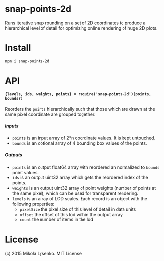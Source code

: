 # snap-points-2d

Runs iterative snap rounding on a set of 2D coordinates to produce a hierarchical level of detail for optimizing online rendering of huge 2D plots.

# Install

```
npm i snap-points-2d
```

# API

#### `{levels, ids, weights, points} = require('snap-points-2d')(points, bounds?)`

Reorders the `points` hierarchically such that those which are drawn at the same pixel coordinate are grouped together.

##### Inputs
* `points` is an input array of 2*n coordinate values. It is kept untouched.
* `bounds` is an optional array of 4 bounding box values of the points.

##### Outputs
* `points` is an output float64 array with reordered an normalized to `bounds` point values.
* `ids` is an output uint32 array which gets the reordered index of the points.
* `weights` is an output uint32 array of point weights (number of points at the same pixel), which can be used for transparent rendering.
* `levels` is an array of LOD scales.  Each record is an object with the following properties:
	* `pixelSize` the pixel size of this level of detail in data units
	* `offset` the offset of this lod within the output array
	* `count` the number of items in the lod

# License
(c) 2015 Mikola Lysenko. MIT License
